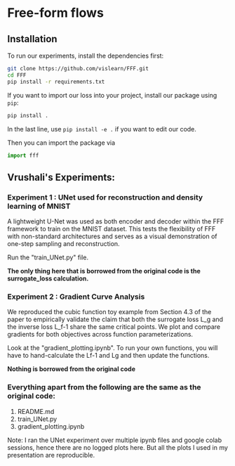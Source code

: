 # Free-form flows 

## Installation

To run our experiments, install the dependencies first:

```bash
git clone https://github.com/vislearn/FFF.git
cd FFF
pip install -r requirements.txt
```

If you want to import our loss into your project, install our package using `pip`:

```bash
pip install .
```
In the last line, use `pip install -e .` if you want to edit our code.

Then you can import the package via

```python
import fff
```

## Vrushali's Experiments: 

### Experiment 1 : UNet used for reconstruction and density learning of MNIST
A lightweight U-Net was used as both encoder and decoder within the FFF framework to train on the MNIST dataset. This tests the flexibility of FFF with non-standard architectures and serves as a visual demonstration of one-step sampling and reconstruction.

Run the "train_UNet.py" file. 

**The only thing here that is borrowed from the original code is the surrogate_loss calculation.**

### Experiment 2 : Gradient Curve Analysis
We reproduced the cubic function toy example from Section 4.3 of the paper to empirically validate the claim that both the surrogate loss L_g and the inverse loss L_f-1 share the same critical points. We plot and compare gradients for both objectives across function parameterizations.

Look at the "gradient_plotting.ipynb". 
To run your own functions, you will have to hand-calculate the Lf-1 and Lg and then update the functions. 

**Nothing is borrowed from the original code**

### Everything apart from the following are the same as the original code:
1. README.md
2. train_UNet.py
3. gradient_plotting.ipynb

Note: I ran the UNet experiment over multiple ipynb files and google colab sessions, hence there are no logged plots here. But all the plots I used in my presentation are reproducible. 
